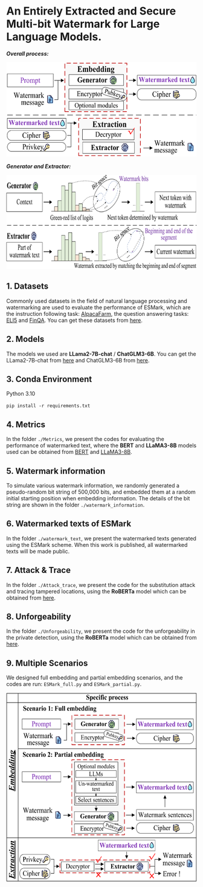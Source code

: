 # An Entirely Extracted and Secure Multi-bit Watermark for Large Language Models.
***Overall process:***
<div style="text-align: center;">
<img src="./Figures/fig1_1.png" alt="1" title="1" width="600" height="250">
</div>

***Generator and Extractor:***
<div style="text-align: center;">
<img src="./Figures/fig2_1.png" alt="1" title="1" width="800" height="250">
</div>


## 1. Datasets
Commonly used datasets in the field of natural language processing and watermarking are used to evaluate the performance of ESMark, which are the instruction following task: [AlpacaFarm](https://github.com/tatsu-lab/alpaca_farm), the question answering tasks: [ELI5](https://github.com/facebookresearch/ELI5) and [FinQA](https://sites.google.com/view/fiqa/home). You can get these datasets from [here](https://github.com/THU-KEG/WaterBench/tree/main/data/WaterBench).


## 2. Models
The models we used are **LLama2-7B-chat** / **ChatGLM3-6B**. You can get the LLama2-7B-chat from [here](https://huggingface.co/meta-llama/Llama-2-7b-chat-hf) and ChatGLM3-6B from [here](https://huggingface.co/THUDM/chatglm3-6b).


## 3. Conda Environment
Python 3.10

`pip install -r requirements.txt`



## 4. Metrics
In the folder `./Metrics`, we present the codes for evaluating the performance of watermarked text, where the **BERT** and **LLaMA3-8B** models used can be obtained from [BERT](https://huggingface.co/docs/transformers/model_doc/bert) and [LLaMA3-8B](https://huggingface.co/meta-llama/Meta-Llama-3-8B).


## 5. Watermark information
To simulate various watermark information, we randomly generated a pseudo-random bit string of 500,000 bits, and embedded them at a random initial starting position when embedding information. The details of the bit string are shown in the folder `./watermark_information`.



## 6. Watermarked texts of ESMark
In the folder `./watermark_text`, we present the watermarked texts generated using the ESMark scheme. When this work is published, all watermarked texts will be made public.


## 7. Attack & Trace
In the folder `./Attack_trace`, we present the code for the substitution attack and tracing tampered locations, using the **RoBERTa** model which can be obtained from [here](https://huggingface.co/docs/transformers/model_doc/roberta).


## 8. Unforgeability
In the folder `./Unforgeability`, we present the code for the unforgeability in the private detection, using the **RoBERTa** model which can be obtained from [here](https://huggingface.co/docs/transformers/model_doc/roberta).


## 9. Multiple Scenarios
We designed full embedding and partial embedding scenarios, and the codes are run: `ESMark_full.py` and `ESMark_partial.py`.

<div style="text-align: center;">
<img src="./Figures/fig3_1.png" alt="1" title="1" width="600" height="500">
</div>
